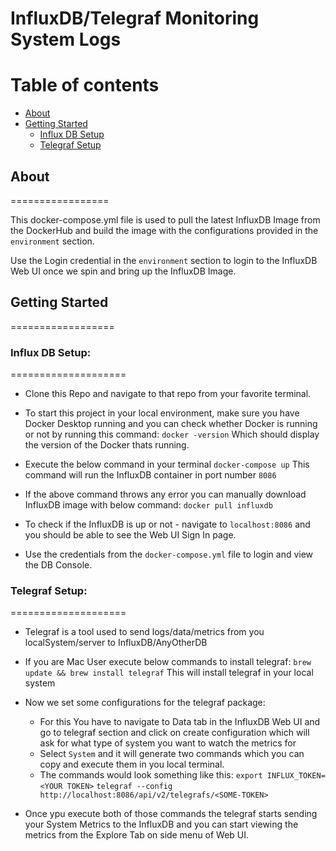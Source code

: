 InfluxDB/Telegraf Monitoring System Logs
========================================

Table of contents
=================

<!--ts-->
  - [About](#about)
  - [Getting Started](#getting-started)
    - [Influx DB Setup](#influx-db-setup)
    - [Telegraf Setup](#telegraf-setup)
<!--te-->

## About
=================

This docker-compose.yml file is used to pull the latest InfluxDB Image from the DockerHub and build the image with the configurations provided in the `environment` section.

Use the Login credential in the `environment` section to login to the InfluxDB Web UI once we spin and bring up the InfluxDB Image.

## Getting Started
==================

### Influx DB Setup:
====================

- Clone this Repo and navigate to that repo from your favorite terminal.
- To start this project in your local environment, make sure you have Docker Desktop running and you can check whether Docker is running or not by running this command:
        `docker -version` 
    Which should display the version of the Docker thats running.

- Execute the below command in your terminal 
        `docker-compose up`
        This command will run the InfluxDB container in port number `8086`

- If the above command throws any error you can manually download InfluxDB image with below command:
        `docker pull influxdb`
    

- To check if the InfluxDB is up or not - navigate to `localhost:8086` and you should be able to see the Web UI Sign In page.

- Use the credentials from the `docker-compose.yml` file to login and view the DB Console.

### Telegraf Setup:
====================
- Telegraf is a tool used to send logs/data/metrics from you localSystem/server to InfluxDB/AnyOtherDB

- If you are Mac User execute below commands to install telegraf:
    `brew update && brew install telegraf`
    This will install telegraf in your local system

- Now we set some configurations for the telegraf package:
    - For this You have to navigate to Data tab in the InfluxDB Web UI and go to telegraf section and click on create configuration which will ask for what type of system you want to watch the metrics for
    - Select `System` and it will generate two commands which you can copy and execute them in you local terminal.
    - The commands would look something like this:
    `export INFLUX_TOKEN=<YOUR TOKEN>`
    `telegraf --config http://localhost:8086/api/v2/telegrafs/<SOME-TOKEN>`

- Once ypu execute both of those commands the telegraf starts sending your System Metrics to the InfluxDB and you can start viewing the metrics from the Explore Tab on side menu of Web UI.
